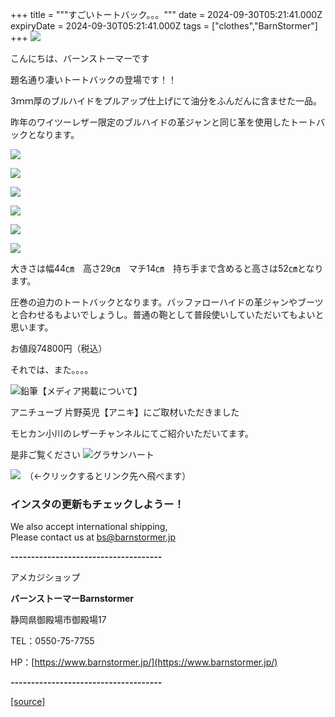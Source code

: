 +++
title = """すごいトートバック。。。"""
date = 2024-09-30T05:21:41.000Z
expiryDate = 2024-09-30T05:21:41.000Z
tags = ["clothes","BarnStormer"]
+++
[![](https://stat.ameba.jp/user_images/20231023/16/barnstormer-go/b2/03/p/o0420015015354743273.png)](https://ameblo.jp/barnstormer-go/entry-12825670498.html)

こんにちは、バーンストーマーです

題名通り凄いトートバックの登場です！！

3ｍｍ厚のブルハイドをプルアップ仕上げにて油分をふんだんに含ませた一品。

昨年のワイツーレザー限定のブルハイドの革ジャンと同じ革を使用したトートバックとなります。

[![](https://stat.ameba.jp/user_images/20240930/14/barnstormer-go/39/96/j/o0548070015492439761.jpg)](https://stat.ameba.jp/user_images/20240930/14/barnstormer-go/39/96/j/o0548070015492439761.jpg)

[![](https://stat.ameba.jp/user_images/20240930/14/barnstormer-go/0a/f8/j/o0466070015492439763.jpg)](https://stat.ameba.jp/user_images/20240930/14/barnstormer-go/0a/f8/j/o0466070015492439763.jpg)

[![](https://stat.ameba.jp/user_images/20240930/14/barnstormer-go/d9/67/j/o0483070015492439765.jpg)](https://stat.ameba.jp/user_images/20240930/14/barnstormer-go/d9/67/j/o0483070015492439765.jpg)

[![](https://stat.ameba.jp/user_images/20240930/14/barnstormer-go/58/02/j/o0591070015492439768.jpg)](https://stat.ameba.jp/user_images/20240930/14/barnstormer-go/58/02/j/o0591070015492439768.jpg)

[![](https://stat.ameba.jp/user_images/20240930/14/barnstormer-go/dd/57/j/o0466070015492439770.jpg)](https://stat.ameba.jp/user_images/20240930/14/barnstormer-go/dd/57/j/o0466070015492439770.jpg)

[![](https://stat.ameba.jp/user_images/20240930/14/barnstormer-go/a4/15/j/o0466070015492439772.jpg)](https://stat.ameba.jp/user_images/20240930/14/barnstormer-go/a4/15/j/o0466070015492439772.jpg)

大きさは幅44㎝　高さ29㎝　マチ14㎝　持ち手まで含めると高さは52㎝となります。

圧巻の迫力のトートバックとなります。バッファローハイドの革ジャンやブーツと合わせるもよいでしょうし。普通の鞄として普段使いしていただいてもよいと思います。

お値段74800円（税込）

それでは、また。。。。

![鉛筆](https://stat100.ameba.jp/blog/ucs/img/char/char3/519.png)【メディア掲載について】

アニチューブ 片野英児【アニキ】にご取材いただきました

モヒカン小川のレザーチャンネルにてご紹介いただいてます。

是非ご覧ください ![グラサンハート](https://stat100.ameba.jp/blog/ucs/img/char/char3/148.png)

[![](https://stat.ameba.jp/user_images/20230412/16/barnstormer-go/6a/23/p/o0108010815269242493.png)](https://www.instagram.com/barnstormer_daily/)　（←クリックするとリンク先へ飛べます）

### インスタの更新もチェックしようー！

We also accept international shipping,  
Please contact us at bs@barnstormer.jp

**\-------------------------------------**

アメカジショップ

**バーンストーマーBarnstormer**

静岡県御殿場市御殿場17

TEL：0550-75-7755

HP：[https://www.barnstormer.jp/](https://www.barnstormer.jp/)

**\-------------------------------------**

[[source]](https://ameblo.jp/barnstormer-go/entry-12869482850.html)
